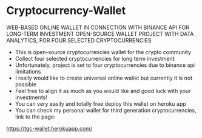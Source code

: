 # Cryptocurrency-Wallet

WEB-BASED ONLINE WALLET IN CONNECTION WITH BINANCE API FOR LONG-TERM INVESTMENT
OPEN-SOURCE WALLET PROJECT WITH DATA ANALYTICS, FOR FOUR SELECTED CRYPTOCURRENCIES

- This is open-source cryptocurrencies wallet for the crypto community
- Collect four selected cryptocurrencies for long term investment
- Unfortunately, project is set to four cryptocurrencies due to binance api limitations
- I really would like to create universal online wallet but currently it is not possible
- Feel free to align it as much as you would like and good luck with your investments!
- You can very easily and totally free deploy this wallet on heroku app
- You can check my personal wallet for third generation cryptocurrencies, link to the page: 

https://tgc-wallet.herokuapp.com/
